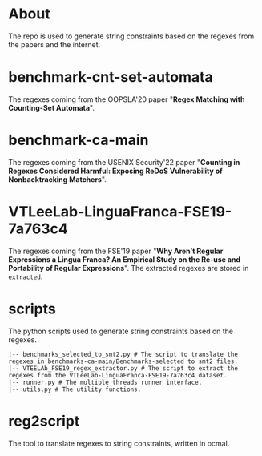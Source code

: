 # About 
The repo is used to generate string constraints based on the regexes from the papers and the internet.

# benchmark-cnt-set-automata
The regexes coming from the OOPSLA'20 paper "**Regex Matching with Counting-Set Automata**".

# benchmark-ca-main
The regexes coming from the USENIX Security'22 paper "**Counting in Regexes Considered Harmful: Exposing ReDoS Vulnerability of Nonbacktracking Matchers**".

# VTLeeLab-LinguaFranca-FSE19-7a763c4
The regexes coming from the FSE'19 paper "**Why Aren’t Regular Expressions a Lingua Franca? An Empirical Study on the Re-use and Portability of Regular Expressions**".
The extracted regexes are stored in `extracted`.

# scripts
The python scripts used to generate string constraints based on the regexes.
```
|-- benchmarks_selected_to_smt2.py # The script to translate the regexes in benchmarks-ca-main/Benchmarks-selected to smt2 files.
|-- VTEELAb_FSE19_regex_extractor.py # The script to extract the regexes from the VTLeeLab-LinguaFranca-FSE19-7a763c4 dataset.
|-- runner.py # The multiple threads runner interface.
|-- utils.py # The utility functions. 
```

# reg2script
The tool to translate regexes to string constraints, written in ocmal.